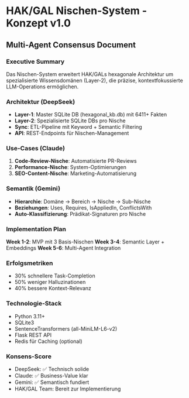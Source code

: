 # HAK/GAL Nischen-System - Konzept v1.0
## Multi-Agent Consensus Document

### Executive Summary
Das Nischen-System erweitert HAK/GALs hexagonale Architektur um spezialisierte Wissensdomänen (Layer-2), die präzise, kontextfokussierte LLM-Operations ermöglichen.

### Architektur (DeepSeek)
- **Layer-1**: Master SQLite DB (hexagonal_kb.db) mit 6411+ Fakten
- **Layer-2**: Spezialisierte SQLite DBs pro Nische
- **Sync**: ETL-Pipeline mit Keyword + Semantic Filtering
- **API**: REST-Endpoints für Nischen-Management

### Use-Cases (Claude)
1. **Code-Review-Nische**: Automatisierte PR-Reviews
2. **Performance-Nische**: System-Optimierungen
3. **SEO-Content-Nische**: Marketing-Automatisierung

### Semantik (Gemini)
- **Hierarchie**: Domäne → Bereich → Nische → Sub-Nische
- **Beziehungen**: Uses, Requires, IsAppliedIn, ConflictsWith
- **Auto-Klassifizierung**: Prädikat-Signaturen pro Nische

### Implementation Plan
**Week 1-2**: MVP mit 3 Basis-Nischen
**Week 3-4**: Semantic Layer + Embeddings
**Week 5-6**: Multi-Agent Integration

### Erfolgsmetriken
- 30% schnellere Task-Completion
- 50% weniger Halluzinationen
- 40% bessere Kontext-Relevanz

### Technologie-Stack
- Python 3.11+
- SQLite3
- SentenceTransformers (all-MiniLM-L6-v2)
- Flask REST API
- Redis für Caching (optional)

### Konsens-Score
- DeepSeek: ✅ Technisch solide
- Claude: ✅ Business-Value klar
- Gemini: ✅ Semantisch fundiert
- HAK/GAL Team: Bereit zur Implementierung
